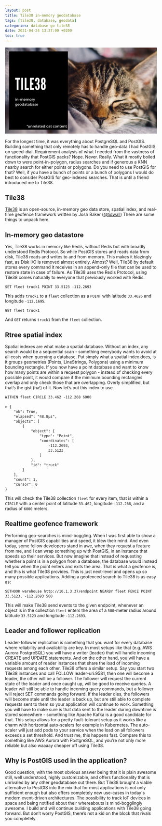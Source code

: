 ```yaml
---
layout: post
title: Tile38 in-memory geodatabase
tags: [tile38, database, geodata]
categories: database go tile38
date: 2021-04-24 13:37:00 +0200
toc: true
---
```


<p align="center">
<img src="/img/2021-04-tile38/tile38banner.png" alt="tile38banner">
</p>

For the longest time, it was everything about PostgreSQL and PostGIS. Building something that only remotely has to handle geo-data I had PostGIS on speed-dial. Requirement analysis of what I needed from the vastness of functionality that PostGIS packs? Nope. Never. Really.
What it mostly boiled down to were point-in-polygon, radius searches and if generous a KNN nearby search for either points or polygons. Do you need to use PostGIS for that? Well, if you have a bunch of points or a bunch of polygons I would do best to consider PostGIS for geo-indexed searches. That is until a friend introduced me to Tile38.

## Tile38
[Tile38](https://tile38.com) is an open-source, in-memory geo data store, spatial index, and real-time geofence framework written by Josh Baker ([@tidwall](https://github.com/tidwall))
There are some things to unpack here.

## In-memory geo datastore
Yes, Tile38 works in memory like Redis, without Redis but with broadly understood Redis Protocol. So while PostGIS stores and reads data from disk, Tile38 reads and writes to and from memory. This makes it blazingly fast, as Disk I/O is removed almost entirely. Almost? Well, Tile38 by default stores every command it receives in an append-only file that can be used to restore state in case of failure.
As Tile38 uses the Redis Protocol, using Tile38 comes naturally to everyone that previously worked with Redis.
```
SET fleet truck1 POINT 33.5123 -112.2693
```

This adds `truck1` to a `fleet` collection as a `POINT` with latitude `33.4626` and longitude `-112.1695`.

```
GET fleet truck1
```

And `GET` returns `truck1` from the `fleet` collection.

## Rtree spatial index
Spatial indexes are what make a spatial database. Without an index, any search would be a sequential scan - something everybody wants to avoid at all costs when querying a database. Put simply what a spatial index does, is it groups geometries (Points, LineStrings, Polygons) using a minimum bounding rectangle. If you now have a point database and want to know how many points are within a request polygon - instead of checking every possible point, it would compare if the minimum bounding rectangles overlap and only check those that are overlapping. Overly simplified, but that’s the gist (ha!) of it.
Now let’s put this index to use.
```
WITHIN fleet CIRCLE 33.462 -112.268 6000

> {
    "ok": True,
    "elapsed": "48.8µs",
    "objects": [
        {
            "object": {
                "type": "Point",
                "coordinates": [
                    -112.2693,
                    33.5123
                ]
            },
            "id": "truck"
        }
    ],
    "count": 1,
    "cursor": 0
}
```
This will check the Tile38 collection `fleet` for every item, that is within a `CIRCLE` with a center point of latitude `33.462`, longitude `-112.268`, and a radius of `6000` meters.

## Realtime geofence framework
Performing geo-searches is mind-boggling. When I was first able to show a manager of PostGIS capabilities and speed, it blew their mind. And even today, some fellow developers stand in awe, when they request a feature from me, and I can wrap something up with PostGIS, in an instance that speeds up their services. But now imagine that instead of requesting whether a point is in a polygon from a database, the database would instead tell you when the point enters and exits the area. That is what a geofence is, and this is what Tile38 provides. This is just next-level and opens up so many possible applications.
Adding a geofenced search to Tile38 is as easy as:
```
SETHOOK warehouse http://10.1.3.37/endpoint NEARBY fleet FENCE POINT 33.5123, -112.2693 500
```
This will make Tile38 send events to the given endpoint, whenever an object is in the collection `fleet` enters the area of a `500`-meter radius around latitude `33.5123` and longitude `-112.2693`.

## Leader and follower replication
Leader-follower replication is something that you want for every database where reliability and availability are key. In most setups like that (e.g. AWS Aurora PostgreSQL) you will have a writer (leader) that will handle incoming CREATE and UPDATE statements. And on the other hand, you will have a variable amount of reader instances that share the load of incoming requests among each other. Tile38 offers a similar setup. Say you start two Tile38 instances and call FOLLOW leader-uri:9581, then one will become a leader, the other will be a follower. The follower will request the current state of the leader and once caught up, will be good to receive queries. A leader will still be able to handle incoming query commands, but a follower will reject SET commands going forward. If the leader dies, the followers will become stale until the leader is back up, but are still able to complete requests sent to them so your application will continue to work. Something you will have to make sure is that data sent to the leader during downtime is stored somewhere - something like Apache Kafka is a good candidate for that. This setup allows for a pretty fault-tolerant setup as it works like a charm with horizontal auto-scalers for example in Kubernetes. The auto-scaler will just add pods to your service when the load on all followers exceeds a set threshold. And trust me, this happens fast. Compare this to something like AWS Aurora with PostgreSQL, and you’re not only more reliable but also waaaay cheaper off using Tile38.

## Why is PostGIS used in the application?
Good question, with the most obvious answer being that it is plain awesome still, well understood, highly customizable, and offers functionality that is unrivaled by any other geodatabase out there. But Tile38 brought a viable alternative to PostGIS into the mix that for most applications is not only sufficient enough but also offers completely new use-cases in today's modern event-driven architectures. The possibility to track IoT devices in space and being notified about their whereabouts is mind-bogglingly awesome. I build and will continue building applications with Tile38 going forward. But don’t worry PostGIS, there’s not a kid on the block that rivals you completely.